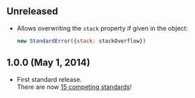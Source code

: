 ## Unreleased
- Allows overwriting the `stack` property if given in the object:

  ```javascript
  new StandardError({stack: stackOverflow})
  ```

## 1.0.0 (May 1, 2014)
- First standard release.  
  There are now [15 competing standards](https://xkcd.com/927/)!
